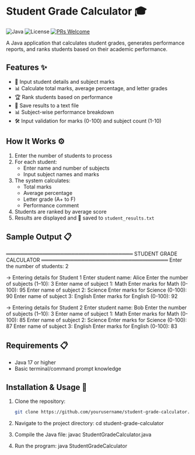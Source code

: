 # Student Grade Calculator 🎓

![Java](https://img.shields.io/badge/Java-17%2B-blue)
![License](https://img.shields.io/badge/License-MIT-green)
[![PRs Welcome](https://img.shields.io/badge/PRs-welcome-brightgreen.svg)](https://github.com/yourusername/student-grade-calculator/pulls)

A Java application that calculates student grades, generates performance reports, and ranks students based on their academic performance.

## Features ✨

- 📝 Input student details and subject marks
- 📊 Calculate total marks, average percentage, and letter grades
- 🏆 Rank students based on performance
- 📂 Save results to a text file
- 📊 Subject-wise performance breakdown
- 🛠️ Input validation for marks (0-100) and subject count (1-10)

## How It Works ⚙️

1. Enter the number of students to process
2. For each student:
   - Enter name and number of subjects
   - Input subject names and marks
3. The system calculates:
   - Total marks
   - Average percentage
   - Letter grade (A+ to F)
   - Performance comment
4. Students are ranked by average score
5.  Results are displayed and 📁 saved to `student_results.txt`

## Sample Output 📋

═══════════════════════════════════
     STUDENT GRADE CALCULATOR
═══════════════════════════════════
Enter the number of students: 2

→ Entering details for Student 1
Enter student name: Alice
Enter the number of subjects (1–10): 3
Enter name of subject 1: Math
Enter marks for Math (0-100): 95
Enter name of subject 2: Science
Enter marks for Science (0-100): 90
Enter name of subject 3: English
Enter marks for English (0-100): 92

→ Entering details for Student 2
Enter student name: Bob
Enter the number of subjects (1–10): 3
Enter name of subject 1: Math
Enter marks for Math (0-100): 85
Enter name of subject 2: Science
Enter marks for Science (0-100): 87
Enter name of subject 3: English
Enter marks for English (0-100): 83


## Requirements 📋

- Java 17 or higher
- Basic terminal/command prompt knowledge

## Installation & Usage 🚀

1. Clone the repository:
   ```bash
   git clone https://github.com/yourusername/student-grade-calculator.git

2. Navigate to the project directory:
   cd student-grade-calculator

3. Compile the Java file:
   javac StudentGradeCalculator.java

4. Run the program:
java StudentGradeCalculator
